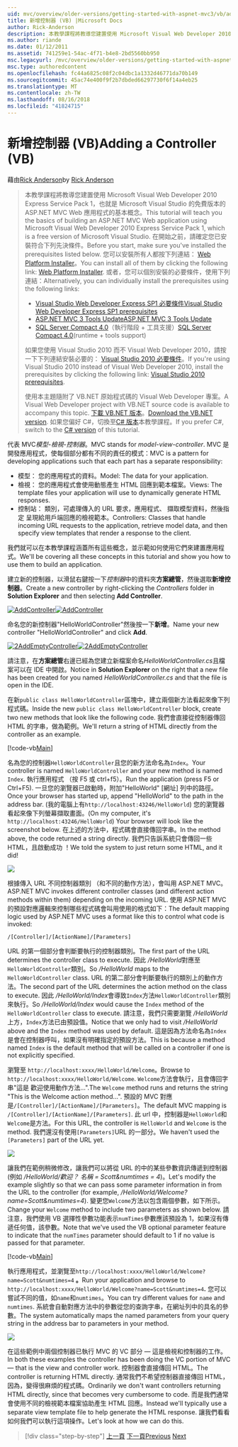 ```yaml
---
uid: mvc/overview/older-versions/getting-started-with-aspnet-mvc3/vb/adding-a-controller
title: 新增控制器 (VB) |Microsoft Docs
author: Rick-Anderson
description: 本教學課程將教導您建置使用 Microsoft Visual Web Developer 2010 Express Service Pack 1，也就是 ASP.NET MVC Web 應用程式的基本概念...
ms.author: riande
ms.date: 01/12/2011
ms.assetid: 741259e1-54ac-4f71-b4e8-2bd5560bb950
msc.legacyurl: /mvc/overview/older-versions/getting-started-with-aspnet-mvc3/vb/adding-a-controller
msc.type: authoredcontent
ms.openlocfilehash: fc44a6825c08f2c04dbc1a1332d46771da70b149
ms.sourcegitcommit: 45ac74e400f9f2b7dbded66297730f6f14a4eb25
ms.translationtype: MT
ms.contentlocale: zh-TW
ms.lasthandoff: 08/16/2018
ms.locfileid: "41824715"
---
```

<a name="adding-a-controller-vb"></a><span data-ttu-id="92c06-103">新增控制器 (VB)</span><span class="sxs-lookup"><span data-stu-id="92c06-103">Adding a Controller (VB)</span></span>
====================
<span data-ttu-id="92c06-104">藉由[Rick Anderson](https://github.com/Rick-Anderson)</span><span class="sxs-lookup"><span data-stu-id="92c06-104">by [Rick Anderson](https://github.com/Rick-Anderson)</span></span>

> <span data-ttu-id="92c06-105">本教學課程將教導您建置使用 Microsoft Visual Web Developer 2010 Express Service Pack 1，也就是 Microsoft Visual Studio 的免費版本的 ASP.NET MVC Web 應用程式的基本概念。</span><span class="sxs-lookup"><span data-stu-id="92c06-105">This tutorial will teach you the basics of building an ASP.NET MVC Web application using Microsoft Visual Web Developer 2010 Express Service Pack 1, which is a free version of Microsoft Visual Studio.</span></span> <span data-ttu-id="92c06-106">在開始之前，請確定您已安裝符合下列先決條件。</span><span class="sxs-lookup"><span data-stu-id="92c06-106">Before you start, make sure you've installed the prerequisites listed below.</span></span> <span data-ttu-id="92c06-107">您可以安裝所有人都按下列連結： [Web Platform Installer](https://www.microsoft.com/web/gallery/install.aspx?appid=VWD2010SP1Pack)。</span><span class="sxs-lookup"><span data-stu-id="92c06-107">You can install all of them by clicking the following link: [Web Platform Installer](https://www.microsoft.com/web/gallery/install.aspx?appid=VWD2010SP1Pack).</span></span> <span data-ttu-id="92c06-108">或者，您可以個別安裝的必要條件，使用下列連結：</span><span class="sxs-lookup"><span data-stu-id="92c06-108">Alternatively, you can individually install the prerequisites using the following links:</span></span>
> 
> - [<span data-ttu-id="92c06-109">Visual Studio Web Developer Express SP1 必要條件</span><span class="sxs-lookup"><span data-stu-id="92c06-109">Visual Studio Web Developer Express SP1 prerequisites</span></span>](https://www.microsoft.com/web/gallery/install.aspx?appid=VWD2010SP1Pack)
> - [<span data-ttu-id="92c06-110">ASP.NET MVC 3 Tools Update</span><span class="sxs-lookup"><span data-stu-id="92c06-110">ASP.NET MVC 3 Tools Update</span></span>](https://www.microsoft.com/web/gallery/install.aspx?appsxml=&amp;appid=MVC3)
> - <span data-ttu-id="92c06-111">[SQL Server Compact 4.0](https://www.microsoft.com/web/gallery/install.aspx?appid=SQLCE;SQLCEVSTools_4_0)（執行階段 + 工具支援）</span><span class="sxs-lookup"><span data-stu-id="92c06-111">[SQL Server Compact 4.0](https://www.microsoft.com/web/gallery/install.aspx?appid=SQLCE;SQLCEVSTools_4_0)(runtime + tools support)</span></span>
> 
> <span data-ttu-id="92c06-112">如果您使用 Visual Studio 2010 而不 Visual Web Developer 2010，請按一下下列連結安裝必要的： [Visual Studio 2010 必要條件](https://www.microsoft.com/web/gallery/install.aspx?appsxml=&amp;appid=VS2010SP1Pack)。</span><span class="sxs-lookup"><span data-stu-id="92c06-112">If you're using Visual Studio 2010 instead of Visual Web Developer 2010, install the prerequisites by clicking the following link: [Visual Studio 2010 prerequisites](https://www.microsoft.com/web/gallery/install.aspx?appsxml=&amp;appid=VS2010SP1Pack).</span></span>
> 
> <span data-ttu-id="92c06-113">使用本主題隨附了 VB.NET 原始程式碼的 Visual Web Developer 專案。</span><span class="sxs-lookup"><span data-stu-id="92c06-113">A Visual Web Developer project with VB.NET source code is available to accompany this topic.</span></span> <span data-ttu-id="92c06-114">[下載 VB.NET 版本](https://code.msdn.microsoft.com/Introduction-to-MVC-3-10d1b098)。</span><span class="sxs-lookup"><span data-stu-id="92c06-114">[Download the VB.NET version](https://code.msdn.microsoft.com/Introduction-to-MVC-3-10d1b098).</span></span> <span data-ttu-id="92c06-115">如果您偏好 C#，切換至[C# 版本](../cs/adding-a-controller.md)本教學課程。</span><span class="sxs-lookup"><span data-stu-id="92c06-115">If you prefer C#, switch to the [C# version](../cs/adding-a-controller.md) of this tutorial.</span></span>


<span data-ttu-id="92c06-116">代表 MVC*模型-檢視-控制器*。</span><span class="sxs-lookup"><span data-stu-id="92c06-116">MVC stands for *model-view-controller*.</span></span> <span data-ttu-id="92c06-117">MVC 是開發應用程式，使每個部分都有不同的責任的模式：</span><span class="sxs-lookup"><span data-stu-id="92c06-117">MVC is a pattern for developing applications such that each part has a separate responsibility:</span></span>

- <span data-ttu-id="92c06-118">模型： 您的應用程式的資料。</span><span class="sxs-lookup"><span data-stu-id="92c06-118">Model: The data for your application.</span></span>
- <span data-ttu-id="92c06-119">檢視： 您的應用程式會使用動態產生 HTML 回應到範本檔案。</span><span class="sxs-lookup"><span data-stu-id="92c06-119">Views: The template files your application will use to dynamically generate HTML responses.</span></span>
- <span data-ttu-id="92c06-120">控制站： 類別，可處理傳入的 URL 要求，應用程式、 擷取模型資料，然後指定 呈現給用戶端回應的檢視範本。</span><span class="sxs-lookup"><span data-stu-id="92c06-120">Controllers: Classes that handle incoming URL requests to the application, retrieve model data, and then specify view templates that render a response to the client.</span></span>

<span data-ttu-id="92c06-121">我們就可以在本教學課程涵蓋所有這些概念，並示範如何使用它們來建置應用程式。</span><span class="sxs-lookup"><span data-stu-id="92c06-121">We'll be covering all these concepts in this tutorial and show you how to use them to build an application.</span></span>

<span data-ttu-id="92c06-122">建立新的控制器，以滑鼠右鍵按一下*控制器*中的資料夾**方案總管**，然後選取**新增控制器**。</span><span class="sxs-lookup"><span data-stu-id="92c06-122">Create a new controller by right-clicking the *Controllers* folder in **Solution Explorer** and then selecting **Add Controller**.</span></span>

<span data-ttu-id="92c06-123">[![AddController](adding-a-controller/_static/image2.png "AddController")](adding-a-controller/_static/image1.png)</span><span class="sxs-lookup"><span data-stu-id="92c06-123">[![AddController](adding-a-controller/_static/image2.png "AddController")](adding-a-controller/_static/image1.png)</span></span>

<span data-ttu-id="92c06-124">命名您的新控制器&quot;HelloWorldController&quot;然後按一下**新增**。</span><span class="sxs-lookup"><span data-stu-id="92c06-124">Name your new controller &quot;HelloWorldController&quot; and click **Add**.</span></span>

<span data-ttu-id="92c06-125">[![2AddEmptyController](adding-a-controller/_static/image4.png "2AddEmptyController")](adding-a-controller/_static/image3.png)</span><span class="sxs-lookup"><span data-stu-id="92c06-125">[![2AddEmptyController](adding-a-controller/_static/image4.png "2AddEmptyController")](adding-a-controller/_static/image3.png)</span></span>

<span data-ttu-id="92c06-126">請注意，在**方案總管**右邊已經為您建立新檔案命名*HelloWorldController.cs*且檔案可以在 IDE 中開啟。</span><span class="sxs-lookup"><span data-stu-id="92c06-126">Notice in **Solution Explorer** on the right that a new file has been created for you named *HelloWorldController.cs* and that the file is open in the IDE.</span></span>

<span data-ttu-id="92c06-127">在新`public class HelloWorldController`區塊中，建立兩個新方法看起來像下列程式碼。</span><span class="sxs-lookup"><span data-stu-id="92c06-127">Inside the new `public class HelloWorldController` block, create two new methods that look like the following code.</span></span> <span data-ttu-id="92c06-128">我們會直接從控制器傳回 HTML 的字串，做為範例。</span><span class="sxs-lookup"><span data-stu-id="92c06-128">We'll return a string of HTML directly from the controller as an example.</span></span>

[!code-vb[Main](adding-a-controller/samples/sample1.vb)]

<span data-ttu-id="92c06-129">名為您的控制器`HelloWorldController`且您的新方法命名為`Index`。</span><span class="sxs-lookup"><span data-stu-id="92c06-129">Your controller is named `HelloWorldController` and your new method is named `Index`.</span></span> <span data-ttu-id="92c06-130">執行應用程式 （按 F5 或 ctrl+f5）。</span><span class="sxs-lookup"><span data-stu-id="92c06-130">Run the application (press F5 or Ctrl+F5).</span></span> <span data-ttu-id="92c06-131">一旦您的瀏覽器已啟動時，附加&quot;HelloWorld&quot; [網址] 列中的路徑。</span><span class="sxs-lookup"><span data-stu-id="92c06-131">Once your browser has started up, append &quot;HelloWorld&quot; to the path in the address bar.</span></span> <span data-ttu-id="92c06-132">(我的電腦上有`http://localhost:43246/HelloWorld`) 您的瀏覽器看起來像下列螢幕擷取畫面。</span><span class="sxs-lookup"><span data-stu-id="92c06-132">(On my computer, it's `http://localhost:43246/HelloWorld`) Your browser will look like the screenshot below.</span></span> <span data-ttu-id="92c06-133">在上述的方法中，程式碼會直接傳回字串。</span><span class="sxs-lookup"><span data-stu-id="92c06-133">In the method above, the code returned a string directly.</span></span> <span data-ttu-id="92c06-134">我們只告訴系統只會傳回一些 HTML，且啟動成功 ！</span><span class="sxs-lookup"><span data-stu-id="92c06-134">We told the system to just return some HTML, and it did!</span></span>

![](adding-a-controller/_static/image5.png)

<span data-ttu-id="92c06-135">根據傳入 URL 不同控制器類別 （和不同的動作方法），會叫用 ASP.NET MVC。</span><span class="sxs-lookup"><span data-stu-id="92c06-135">ASP.NET MVC invokes different controller classes (and different action methods within them) depending on the incoming URL.</span></span> <span data-ttu-id="92c06-136">使用 ASP.NET MVC 的預設對應邏輯來控制哪些程式碼會叫用使用的格式如下：</span><span class="sxs-lookup"><span data-stu-id="92c06-136">The default mapping logic used by ASP.NET MVC uses a format like this to control what code is invoked:</span></span>

`/[Controller]/[ActionName]/[Parameters]`

<span data-ttu-id="92c06-137">URL 的第一個部分會判斷要執行的控制器類別。</span><span class="sxs-lookup"><span data-stu-id="92c06-137">The first part of the URL determines the controller class to execute.</span></span> <span data-ttu-id="92c06-138">因此 */HelloWorld*對應至`HelloWorldController`類別。</span><span class="sxs-lookup"><span data-stu-id="92c06-138">So */HelloWorld* maps to the `HelloWorldController` class.</span></span> <span data-ttu-id="92c06-139">URL 的第二部分會判斷要執行的類別上的動作方法。</span><span class="sxs-lookup"><span data-stu-id="92c06-139">The second part of the URL determines the action method on the class to execute.</span></span> <span data-ttu-id="92c06-140">因此 */HelloWorld/Index*會導致`Index`方法`HelloWorldController`類別來執行。</span><span class="sxs-lookup"><span data-stu-id="92c06-140">So */HelloWorld/Index* would cause the `Index` method of the `HelloWorldController` class to execute.</span></span> <span data-ttu-id="92c06-141">請注意，我們只需要瀏覽 */HelloWorld*上方，`Index`方法已由預設值。</span><span class="sxs-lookup"><span data-stu-id="92c06-141">Notice that we only had to visit */HelloWorld* above and the `Index` method was used by default.</span></span> <span data-ttu-id="92c06-142">這是因為方法命名為`Index`是會在控制器呼叫，如果沒有明確指定的預設方法。</span><span class="sxs-lookup"><span data-stu-id="92c06-142">This is because a method named `Index` is the default method that will be called on a controller if one is not explicitly specified.</span></span>

<span data-ttu-id="92c06-143">瀏覽至 `http://localhost:xxxx/HelloWorld/Welcome`。</span><span class="sxs-lookup"><span data-stu-id="92c06-143">Browse to `http://localhost:xxxx/HelloWorld/Welcome`.</span></span> <span data-ttu-id="92c06-144">`Welcome`方法會執行，且會傳回字串&quot;這是 歡迎使用動作方法...&quot;.</span><span class="sxs-lookup"><span data-stu-id="92c06-144">The `Welcome` method runs and returns the string &quot;This is the Welcome action method...&quot;.</span></span> <span data-ttu-id="92c06-145">預設的 MVC 對應是`/[Controller]/[ActionName]/[Parameters]`。</span><span class="sxs-lookup"><span data-stu-id="92c06-145">The default MVC mapping is `/[Controller]/[ActionName]/[Parameters]`.</span></span> <span data-ttu-id="92c06-146">此 url 中，控制器是`HelloWorld`和`Welcome`是方法。</span><span class="sxs-lookup"><span data-stu-id="92c06-146">For this URL, the controller is `HelloWorld` and `Welcome` is the method.</span></span> <span data-ttu-id="92c06-147">我們還沒有使用`[Parameters]`URL 的一部分。</span><span class="sxs-lookup"><span data-stu-id="92c06-147">We haven't used the `[Parameters]` part of the URL yet.</span></span>

![](adding-a-controller/_static/image6.png)

<span data-ttu-id="92c06-148">讓我們在範例稍微修改，讓我們可以將從 URL 的中的某些參數資訊傳遞到控制器 (例如 */HelloWorld/歡迎？ 名稱 = Scott&amp;numtimes = 4*)。</span><span class="sxs-lookup"><span data-stu-id="92c06-148">Let's modify the example slightly so that we can pass some parameter information in from the URL to the controller (for example, */HelloWorld/Welcome?name=Scott&amp;numtimes=4*).</span></span> <span data-ttu-id="92c06-149">變更您`Welcome`方法以包含兩個參數，如下所示。</span><span class="sxs-lookup"><span data-stu-id="92c06-149">Change your `Welcome` method to include two parameters as shown below.</span></span> <span data-ttu-id="92c06-150">請注意，我們使用 VB 選擇性參數功能表示`numTimes`參數應該預設為 1，如果沒有傳遞任何值，該參數。</span><span class="sxs-lookup"><span data-stu-id="92c06-150">Note that we've used the VB optional parameter feature to indicate that the `numTimes` parameter should default to 1 if no value is passed for that parameter.</span></span>

[!code-vb[Main](adding-a-controller/samples/sample2.vb)]

<span data-ttu-id="92c06-151">執行應用程式，並瀏覽至`http://localhost:xxxx/HelloWorld/Welcome?name=Scott&numtimes=4` **。**</span><span class="sxs-lookup"><span data-stu-id="92c06-151">Run your application and browse to `http://localhost:xxxx/HelloWorld/Welcome?name=Scott&numtimes=4`**.**</span></span> <span data-ttu-id="92c06-152">您可以嘗試不同的值，如`name`和`numtimes`。</span><span class="sxs-lookup"><span data-stu-id="92c06-152">You can try different values for `name` and `numtimes`.</span></span> <span data-ttu-id="92c06-153">系統會自動對應方法中的參數從您的查詢字串，在網址列中的具名的參數。</span><span class="sxs-lookup"><span data-stu-id="92c06-153">The system automatically maps the named parameters from your query string in the address bar to parameters in your method.</span></span>

![](adding-a-controller/_static/image7.png)

<span data-ttu-id="92c06-154">在這些範例中兩個控制器已執行 MVC 的 VC 部分 — 這是檢視和控制器的工作。</span><span class="sxs-lookup"><span data-stu-id="92c06-154">In both these examples the controller has been doing the VC portion of MVC — that is the view and controller work.</span></span> <span data-ttu-id="92c06-155">控制器會直接傳回 HTML。</span><span class="sxs-lookup"><span data-stu-id="92c06-155">The controller is returning HTML directly.</span></span> <span data-ttu-id="92c06-156">通常我們不希望控制器直接傳回 HTML，因為，變得很麻煩的程式碼。</span><span class="sxs-lookup"><span data-stu-id="92c06-156">Ordinarily we don't want controllers returning HTML directly, since that becomes very cumbersome to code.</span></span> <span data-ttu-id="92c06-157">而是我們通常會使用不同的檢視範本檔案協助產生 HTML 回應。</span><span class="sxs-lookup"><span data-stu-id="92c06-157">Instead we'll typically use a separate view template file to help generate the HTML response.</span></span> <span data-ttu-id="92c06-158">讓我們看看如何我們可以執行這項操作。</span><span class="sxs-lookup"><span data-stu-id="92c06-158">Let's look at how we can do this.</span></span>

> [!div class="step-by-step"]
> <span data-ttu-id="92c06-159">[上一頁](intro-to-aspnet-mvc-3.md)
> [下一頁](adding-a-view.md)</span><span class="sxs-lookup"><span data-stu-id="92c06-159">[Previous](intro-to-aspnet-mvc-3.md)
[Next](adding-a-view.md)</span></span>
